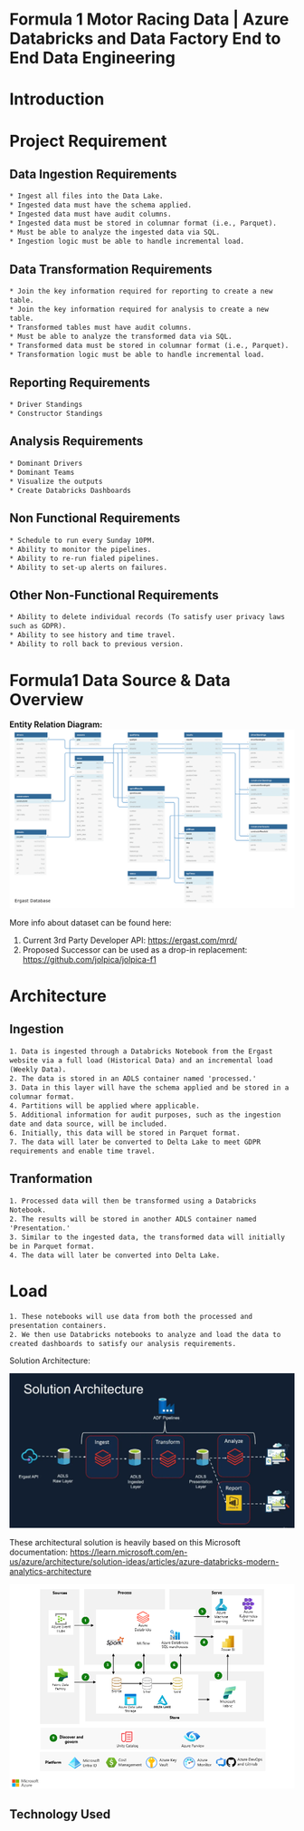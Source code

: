 # Formula 1 Motor Racing Data | Azure Databricks and Data Factory End to End Data Engineering

# Introduction

# Project Requirement

## Data Ingestion Requirements
    * Ingest all files into the Data Lake.
    * Ingested data must have the schema applied.
    * Ingested data must have audit columns.
    * Ingested data must be stored in columnar format (i.e., Parquet).
    * Must be able to analyze the ingested data via SQL.
    * Ingestion logic must be able to handle incremental load.

## Data Transformation Requirements
    * Join the key information required for reporting to create a new table.
    * Join the key information required for analysis to create a new table.
    * Transformed tables must have audit columns.
    * Must be able to analyze the transformed data via SQL.
    * Transformed data must be stored in columnar format (i.e., Parquet).
    * Transformation logic must be able to handle incremental load.

## Reporting Requirements
    * Driver Standings
    * Constructor Standings

## Analysis Requirements
    * Dominant Drivers
    * Dominant Teams
    * Visualize the outputs
    * Create Databricks Dashboards

## Non Functional Requirements
    * Schedule to run every Sunday 10PM.
    * Ability to monitor the pipelines.
    * Ability to re-run fialed pipelines.
    * Ability to set-up alerts on failures.

## Other Non-Functional Requirements
    * Ability to delete individual records (To satisfy user privacy laws such as GDPR).
    * Ability to see history and time travel.
    * Ability to roll back to previous version.

# Formula1 Data Source & Data Overview

<b> Entity Relation Diagram:</b>
<img src= "ergast_db.png">

More info about dataset can be found here:
1. Current 3rd Party Developer API:  https://ergast.com/mrd/
2. Proposed Successor can be used as a drop-in replacement: https://github.com/jolpica/jolpica-f1

# Architecture

## Ingestion

    1. Data is ingested through a Databricks Notebook from the Ergast website via a full load (Historical Data) and an incremental load (Weekly Data).
    2. The data is stored in an ADLS container named 'processed.'
    3. Data in this layer will have the schema applied and be stored in a columnar format.
    4. Partitions will be applied where applicable.
    5. Additional information for audit purposes, such as the ingestion date and data source, will be included.
    6. Initially, this data will be stored in Parquet format.
    7. The data will later be converted to Delta Lake to meet GDPR requirements and enable time travel.

## Tranformation

    1. Processed data will then be transformed using a Databricks Notebook.
    2. The results will be stored in another ADLS container named 'Presentation.'
    3. Similar to the ingested data, the transformed data will initially be in Parquet format.
    4. The data will later be converted into Delta Lake.

# Load

    1. These notebooks will use data from both the processed and presentation containers.
    2. We then use Databricks notebooks to analyze and load the data to created dashboards to satisfy our analysis requirements.


Solution Architecture:

<img src= "Solution Architecture.png">

These architectural solution is heavily based on this Microsoft documentation: https://learn.microsoft.com/en-us/azure/architecture/solution-ideas/articles/azure-databricks-modern-analytics-architecture

<img src= "Solution Architecture - Azure.png">

## Technology Used